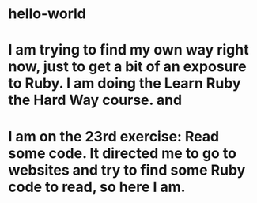 # hello-world
# I am trying to find my own way right now, just to get a bit of an exposure to Ruby. I am doing the Learn Ruby the Hard Way course. and 
# I am on the 23rd exercise: Read some code. It directed me to go to websites and try to find some Ruby code to read, so here I am.

